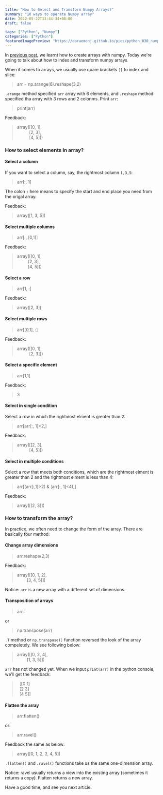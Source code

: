 ```yaml
---
title: "How to Select and Transform Numpy Arrays?"
summary: "10 ways to operate Numpy array"
date: 2022-05-22T13:44:34+08:00
draft: false

tags: ["Python", "Numpy"]
categories: ["Python"]
featuredImagePreview: "https://doraemonj.github.io/pics/python_030_numpy_2.jpeg"
---
```


In [previous post](https://doraemonj.github.io/a_python_002/), we learnt how to create arrays with numpy. Today we're going to talk about how to index and transform numpy arrays.

When it comes to arrays, we usually use quare brackets `[]` to index and slice:

>    arr = np.arange(6).reshape(3,2)

`.arange` method specified `arr`  array with 6 elements, and `.reshape` method specified tha array with 3 rows and 2 colonms. Print `arr`:

>   print(arr)

Feedback:

>   array([[0, 1],<br />&nbsp; &nbsp; &nbsp; &nbsp; &nbsp; [2, 3],<br />&nbsp; &nbsp; &nbsp; &nbsp; &nbsp; [4, 5]])

### How to select elements in array?

#### Select a column

If you want to select a column, say, the rightmost column `1,3,5`:

>    arr[:, 1]

The colon `:` here means to specify the start and end place you need from the origal array. 

Feedback:

>   array([1, 3, 5])

#### Select multiple columns

>   arr[:, [0,1]]

Feedback:

>   array([[0, 1],<br />
>   &nbsp; &nbsp; &nbsp; &nbsp; &nbsp;[2, 3],<br />
>   &nbsp; &nbsp; &nbsp; &nbsp; &nbsp;[4, 5]])

#### Select a row

>   arr[1, :]

Feedback:

>   array([2, 3])

#### Select multiple rows

>   arr[[0,1], :]

Feedback:

>   array([[0, 1],<br />
>   &nbsp; &nbsp; &nbsp; &nbsp;  &nbsp; [2, 3]])

#### Select a specific element

>   arr[1,1]

Feedback:

>   3

#### Select in single condition

Select a row in which the rightmost elment is greater than 2:

>   arr[arr[:, 1]>2,]

Feedback:

>   array([[2, 3],<br />
>   &nbsp; &nbsp; &nbsp; &nbsp;  &nbsp; [4, 5]])

#### Select in multiple conditions

Select a row that meets both conditions, which are the rightmost elment is greater than 2 and the rightmost elment is less than 4:

>   arr[(arr[:,1]>2) & (arr[:, 1]<4),]

Feedback:

>   array([[2, 3]])

### How to transform the array?

In practice, we often need to change the form of the array. There are basically four method:

#### Change array dimensions

>    arr.reshape(2,3)

Feedback:

>   array([[0, 1, 2],<br />
>   &nbsp; &nbsp; &nbsp; &nbsp;  [3, 4, 5]])

Notice: `arr` is a new array with a different set of dimensions.

####  Transposition of arrays

>   arr.T

or

>   np.transpose(arr)

`.T` method or `np.transpose()` function reversed the look of the array compeletely. We see following below:

>   array([[0, 2, 4],<br />
>   &nbsp; &nbsp; &nbsp; &nbsp;  [1, 3, 5]])

`arr` has not changed yet. When we input `print(arr)` in the python console, we'll get the feedback:

>   &nbsp; [[0 1]<br />&nbsp; [2 3]<br />
>    &nbsp; [4 5]]

#### Flatten the array

>   arr.flatten()

or:

>   arr.ravel()

Feedback the same as below:

>   array([0, 1, 2, 3, 4, 5])

`.flatten()`  and `.ravel()` functions take us the same one-dimension array. 

Notice: ravel usually returns a view into the existing array (sometimes it returns a copy). Flatten returns a new array. 

Have a good time, and see you next article.





















